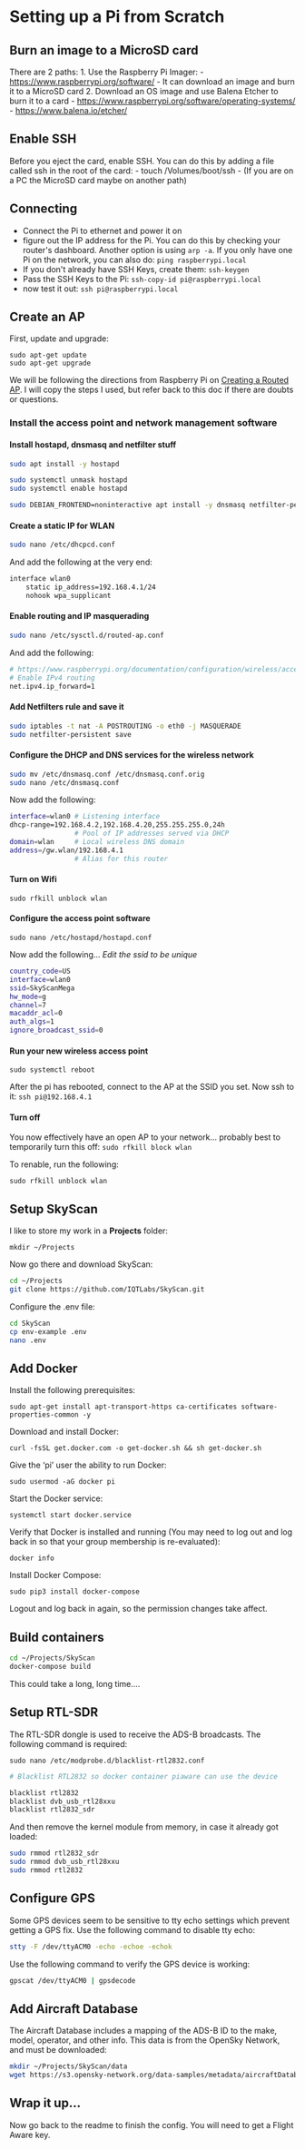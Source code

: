 # Setting up a Pi from Scratch

## Burn an image to a MicroSD card

There are 2 paths:
	1. Use the Raspberry Pi Imager:
		- https://www.raspberrypi.org/software/
		- It can download an image and burn it to a MicroSD card
	2. Download an OS image and use Balena Etcher to burn it to a card
		- https://www.raspberrypi.org/software/operating-systems/
        - https://www.balena.io/etcher/
        

## Enable SSH
Before you eject the card, enable SSH. You can do this by adding a file called ssh in the root of the card:
	- touch /Volumes/boot/ssh
    - (If you are on a PC the MicroSD card maybe on another path)

 ## Connecting
- Connect the Pi to ethernet and power it on
- figure out the IP address for the Pi. You can do this by checking your router's dashboard. Another option is using `arp -a`. If you only have one Pi on the network, you can also do: `ping raspberrypi.local`
- If you don't already have SSH Keys, create them: `ssh-keygen`
- Pass the SSH Keys to the Pi: `ssh-copy-id pi@raspberrypi.local`
- now test it out: `ssh pi@raspberrypi.local`

## Create an AP
First, update and upgrade:
````
sudo apt-get update
sudo apt-get upgrade    
````

We will be following the directions from Raspberry Pi on [Creating a Routed AP](https://www.raspberrypi.org/documentation/configuration/wireless/access-point-routed.md). I will copy the steps I used, but refer back to this doc if there are doubts or questions.

### Install the access point and network management software

#### Install hostapd, dnsmasq and netfilter stuff
```bash
sudo apt install -y hostapd
```

```bash
sudo systemctl unmask hostapd
sudo systemctl enable hostapd
```

```bash
sudo DEBIAN_FRONTEND=noninteractive apt install -y dnsmasq netfilter-persistent iptables-persistent
```

#### Create a static IP for WLAN

```bash
sudo nano /etc/dhcpcd.conf
```

And add the following at the very end: 

```bash
interface wlan0
    static ip_address=192.168.4.1/24
    nohook wpa_supplicant
```

#### Enable routing and IP masquerading
```bash
sudo nano /etc/sysctl.d/routed-ap.conf
```
And add the following:

```bash
# https://www.raspberrypi.org/documentation/configuration/wireless/access-point-routed.md
# Enable IPv4 routing
net.ipv4.ip_forward=1
```

#### Add Netfilters rule and save it
```bash
sudo iptables -t nat -A POSTROUTING -o eth0 -j MASQUERADE
sudo netfilter-persistent save
```

#### Configure the DHCP and DNS services for the wireless network

```bash
sudo mv /etc/dnsmasq.conf /etc/dnsmasq.conf.orig
sudo nano /etc/dnsmasq.conf
```

Now add the following:

```bash
interface=wlan0 # Listening interface
dhcp-range=192.168.4.2,192.168.4.20,255.255.255.0,24h
                # Pool of IP addresses served via DHCP
domain=wlan     # Local wireless DNS domain
address=/gw.wlan/192.168.4.1
                # Alias for this router
```

#### Turn on Wifi
`sudo rfkill unblock wlan`

#### Configure the access point software

`sudo nano /etc/hostapd/hostapd.conf`

Now add the following... *Edit the ssid to be unique*

```bash
country_code=US
interface=wlan0
ssid=SkyScanMega
hw_mode=g
channel=7
macaddr_acl=0
auth_algs=1
ignore_broadcast_ssid=0
```


#### Run your new wireless access point
`sudo systemctl reboot`

After the pi has rebooted, connect to the AP at the SSID you set. Now ssh to it: `ssh pi@192.168.4.1`

#### Turn off
You now effectively have an open AP to your network... probably best to temporarily turn this off:
`sudo rfkill block wlan`

To renable, run the following:

`sudo rfkill unblock wlan`


## Setup SkyScan

I like to store my work in a **Projects** folder:

`mkdir ~/Projects`

Now go there and download SkyScan:

```bash
cd ~/Projects
git clone https://github.com/IQTLabs/SkyScan.git
```

Configure the .env file:

```bash
cd SkyScan
cp env-example .env
nano .env
```

## Add Docker

Install the following prerequisites:

`sudo apt-get install apt-transport-https ca-certificates software-properties-common -y`

Download and install Docker:

`curl -fsSL get.docker.com -o get-docker.sh && sh get-docker.sh`

Give the ‘pi’ user the ability to run Docker:

`sudo usermod -aG docker pi`

Start the Docker service:

`systemctl start docker.service`

Verify that Docker is installed and running (You may need to log out and log back in so that your group membership is re-evaluated):

`docker info`

Install Docker Compose:

`sudo pip3 install docker-compose`

Logout and log back in again, so the permission changes take affect.

## Build containers

```bash
cd ~/Projects/SkyScan
docker-compose build
```

This could take a long, long time....


## Setup RTL-SDR

The RTL-SDR dongle is used to receive the ADS-B broadcasts. The following command is required:

`sudo nano /etc/modprobe.d/blacklist-rtl2832.conf`

```bash
# Blacklist RTL2832 so docker container piaware can use the device

blacklist rtl2832
blacklist dvb_usb_rtl28xxu
blacklist rtl2832_sdr
```

And then remove the kernel module from memory, in case it already got loaded:

```bash
sudo rmmod rtl2832_sdr
sudo rmmod dvb_usb_rtl28xxu
sudo rmmod rtl2832
```

## Configure GPS
Some GPS devices seem to be sensitive to tty echo settings which prevent getting a GPS fix. Use the following command to disable tty echo:

```bash
stty -F /dev/ttyACM0 -echo -echoe -echok
```

Use the following command to verify the GPS device is working:

```bash
gpscat /dev/ttyACM0 | gpsdecode
```

## Add Aircraft Database
The Aircraft Database includes a mapping of the ADS-B ID to the make, model, operator, and other info.  This data is from the OpenSky Network, and must be downloaded:

```bash
mkdir ~/Projects/SkyScan/data
wget https://s3.opensky-network.org/data-samples/metadata/aircraftDatabase.csv -P ~/Projects/SkyScan/data
```

## Wrap it up...

Now go back to the readme to finish the config. You will need to get a Flight Aware key.
